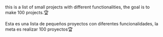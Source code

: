 this is a list of small projects with different functionalities, the goal is to make 100 projects.🏆


Esta es una lista de pequeños proyectos con diferentes funcionalidades, la meta es realizar 100 proyectos🏆

